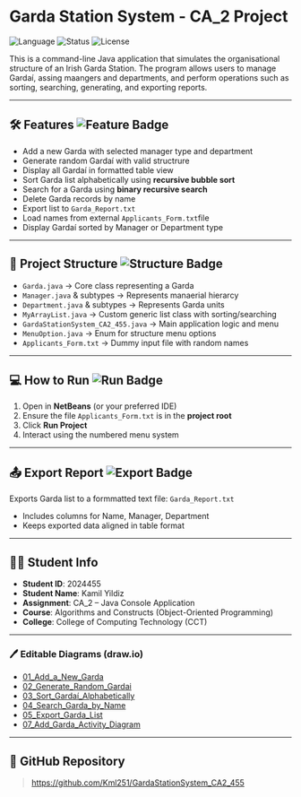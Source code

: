 # Garda Station System - CA_2 Project

![Language](https://img.shields.io/badge/Language-Java-blue)
![Status](https://img.shields.io/badge/Project%20Status-Completed-brightgreen)
![License](https://img.shields.io/badge/License-MIT-lightgrey)


This is a command-line Java application that simulates the organisational structure of an Irish Garda Station.
The program allows users to manage Gardaí, assing maangers and departments,
and perform operations such as sorting, searching, generating, and exporting reports.

---

## 🛠 Features ![Feature Badge](https://img.shields.io/badge/-Key%20Functions-blue)

- Add a new Garda with selected manager type and department
- Generate random Gardaí with valid structrure
- Display all Gardaí in formatted table view
- Sort Garda list alphabetically using **recursive bubble sort**
- Search for a Garda using **binary recursive search**
- Delete Garda records by name
- Export list to `Garda_Report.txt`
- Load names from external `Applicants_Form.txt`file
- Display Gardaí sorted by Manager or Department type

---

## 📂 Project Structure ![Structure Badge](https://img.shields.io/badge/-Organised%20Modules-lightgrey)

- `Garda.java` -> Core class representing a Garda
- `Manager.java` & subtypes -> Represents manaerial hierarcy
- `Department.java` & subtypes -> Represents Garda units 
- `MyArrayList.java` -> Custom generic list class with sorting/searching 
- `GardaStationSystem_CA2_455.java` -> Main application logic and menu
- `MenuOption.java` -> Enum for structure menu options
- `Applicants_Form.txt` -> Dummy input file with random names 

---

## 💻 How to Run ![Run Badge](https://img.shields.io/badge/-Console%20App%20Steps-yellow)

1. Open in **NetBeans** (or your preferred IDE)
2. Ensure the file `Applicants_Form.txt` is in the **project root**
3. Click **Run Project**
4. Interact using the numbered menu system

---

## 📤 Export Report ![Export Badge](https://img.shields.io/badge/-Generates%20TXT%20Report-green)

Exports Garda list to a formmatted text file: `Garda_Report.txt`
- Includes columns for Name, Manager, Department
- Keeps exported data aligned in table format

---

## 👨‍🎓 Student Info

- **Student ID**: 2024455 
- **Student Name**: Kamil Yildiz 
- **Assignment**: CA_2 – Java Console Application  
- **Course**: Algorithms and Constructs (Object-Oriented Programming) 
- **College**: College of Computing Technology (CCT) 

---

### 🖊️ Editable Diagrams (draw.io)

- [01_Add_a_New_Garda](https://app.diagrams.net/?url=https://raw.githubusercontent.com/Kml251/GardaStationSystem_CA2_455/master/Diagrams_Folder/01_Add_a_New_Garda.drawio)
- [02_Generate_Random_Gardai](https://app.diagrams.net/?url=https://raw.githubusercontent.com/Kml251/GardaStationSystem_CA2_455/master/Diagrams_Folder/02_Generate_Random_Gardai.drawio)
- [03_Sort_Gardaí_Alphabetically](https://app.diagrams.net/?url=https://raw.githubusercontent.com/Kml251/GardaStationSystem_CA2_455/master/Diagrams_Folder/03_Sort_Garda%C3%AD_Alphabetically.drawio)
- [04_Search_Garda_by_Name](https://app.diagrams.net/?url=https://raw.githubusercontent.com/Kml251/GardaStationSystem_CA2_455/master/Diagrams_Folder/04_Search_Garda_by_Name.drawio)
- [05_Export_Garda_List](https://app.diagrams.net/?url=https://raw.githubusercontent.com/Kml251/GardaStationSystem_CA2_455/master/Diagrams_Folder/05_Export_Garda_List.drawio)
- [07_Add_Garda_Activity_Diagram](https://app.diagrams.net/?url=https://raw.githubusercontent.com/Kml251/GardaStationSystem_CA2_455/master/Diagrams_Folder/07_Add_Garda_Activity_Diagram.drawio)

---

## 🔗 GitHub Repository

> https://github.com/Kml251/GardaStationSystem_CA2_455